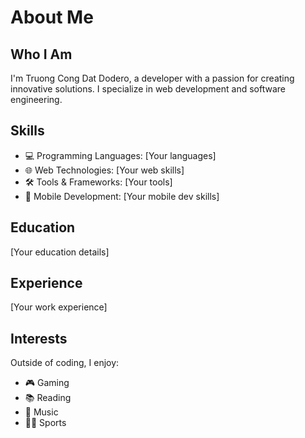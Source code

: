 # About Me

## Who I Am

I'm Truong Cong Dat Dodero, a developer with a passion for creating innovative solutions. I specialize in web development and software engineering.

## Skills

- 💻 Programming Languages: [Your languages]
- 🌐 Web Technologies: [Your web skills]
- 🛠️ Tools & Frameworks: [Your tools]
- 📱 Mobile Development: [Your mobile dev skills]

## Education

[Your education details]

## Experience

[Your work experience]

## Interests

Outside of coding, I enjoy:
- 🎮 Gaming
- 📚 Reading
- 🎵 Music
- 🏃‍♂️ Sports 